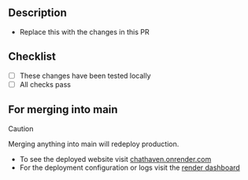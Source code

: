## Description

- Replace this with the changes in this PR

## Checklist

- [ ] These changes have been tested locally
- [ ] All checks pass

## For merging into main

> [!CAUTION]
> Merging anything into main will redeploy production.
- To see the deployed website visit [chathaven.onrender.com](https://chathaven.onrender.com)
- For the deployment configuration or logs visit the [render dashboard](https://dashboard.render.com)